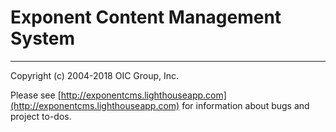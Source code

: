 # Exponent Content Management System

----------

Copyright (c) 2004-2018 OIC Group, Inc.

Please see [http://exponentcms.lighthouseapp.com](http://exponentcms.lighthouseapp.com) for information about bugs and project to-dos.

